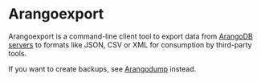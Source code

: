 Arangoexport
============

Arangoexport is a command-line client tool to export data from
[ArangoDB servers](../Administration/Configuration/GeneralArangod.md) to
formats like JSON, CSV or XML for consumption by third-party tools.

If you want to create backups, see [Arangodump](../Arangodump/README.md)
instead.
